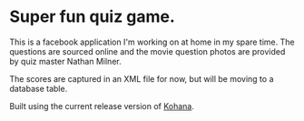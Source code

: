 # Super fun quiz game.

This is a facebook application I'm working on at home in my spare time. The questions are sourced online and the movie question photos are provided by quiz master Nathan Milner.

The scores are captured in an XML file for now, but will be moving to a database table.

Built using the current release version of [Kohana](http://kohanaframework.org/).
